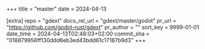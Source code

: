 +++
title = "master"
date = 2024-04-13

[extra]
repo = "gdext"
docs_rel_url = "gdext/master/godot"
pr_url = "https://github.com/godot-rust/gdext"
pr_author = ""
sort_key = 9999-01-01
date_time = 2024-04-13T02:48:03+02:00
commit_sha = "018879956ff130ddd6eb3ed43bdd61c17187b9d3"
+++



